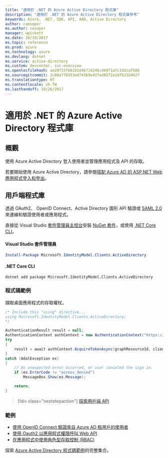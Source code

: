 ```yaml
---
title: "適用於 .NET 的 Azure Active Directory 程式庫"
description: "適用於 .NET 的 Azure Active Directory 程式庫參考"
keywords: Azure, .NET, SDK, API, AAD, Active Directory
author: camsoper
ms.author: casoper
manager: wpickett
ms.date: 10/19/2017
ms.topic: reference
ms.prod: azure
ms.technology: azure
ms.devlang: dotnet
ms.service: active-directory
ms.custom: devcenter, svc-overview
ms.openlocfilehash: aa20715fb62b1d4b714245c404f1a7c142caf586
ms.sourcegitcommit: 2c08a778353ed743b9e437ed85f2e1dfb21b9427
ms.translationtype: HT
ms.contentlocale: zh-TW
ms.lasthandoff: 10/26/2017
---
```

# <a name="azure-active-directory-libraries-for-net"></a>適用於 .NET 的 Azure Active Directory 程式庫

## <a name="overview"></a>概觀

使用 Azure Active Directory 登入使用者並管理應用程式及 API 的存取。

若要開始使用 Azure Active Directory，請參閱[搭配 Azure AD 的 ASP.NET Web 應用程式登入和登出](/azure/active-directory/develop/active-directory-devquickstarts-webapp-dotnet)。

## <a name="client-library"></a>用戶端程式庫

透過 OAuth2、 OpenID Connect、Active Directory 圖形 API 驗證或 [SAML 2.0](https://docs.microsoft.com/azure/active-directory/develop/active-directory-saml-protocol-reference) 來連線和驗證使用者或應用程式。

直接從 Visual Studio [套件管理員主控台][PackageManager]安裝 [NuGet 套件](https://www.nuget.org/packages/Microsoft.Azure.Management.AppService.Fluent)，或使用 [.NET Core CLI][DotNetCLI]。

#### <a name="visual-studio-package-manager"></a>Visual Studio 套件管理員

```powershell
Install-Package Microsoft.IdentityModel.Clients.ActiveDirectory
```

#### <a name="net-core-cli"></a>.NET Core CLI

```bash
dotnet add package Microsoft.IdentityModel.Clients.ActiveDirectory
```

### <a name="code-example"></a>程式碼範例

擷取桌面應用程式的存取權杖。

```csharp
/* Include this "using" directive...
using Microsoft.IdentityModel.Clients.ActiveDirectory;
*/

AuthenticationResult result = null;
AuthenticationContext authContext = new AuthenticationContext("https://someauthority.com");
try
{
    result = await authContext.AcquireTokenAsync(graphResourceId, clientId, redirectUri, new PlatformParameters(PromptBehavior.Auto));
}
catch (AdalException ex)
{
    // An unexpected error occurred, or user canceled the sign in.
    if (ex.ErrorCode != "access_denied")
        MessageBox.Show(ex.Message);

    return;
}
```

> [!div class="nextstepaction"]
> [探索用戶端 API](/dotnet/api/overview/azure/activedirectory/client)

### <a name="samples"></a>範例

* [使用 OpenID Connect 驗證來自 Azure AD 租用戶的使用者](https://github.com/Azure-Samples/active-directory-dotnet-webapp-openidconnect)
* [使用 Oauth2 以應用程式權限呼叫 Web API](https://github.com/Azure-Samples/active-directory-dotnet-webapp-webapi-oauth2-appidentity)
* [在應用程式中使用角色型存取控制 (RBAC)](https://github.com/Azure-Samples/active-directory-dotnet-webapp-roleclaims)

探索 [Azure Active Directory 程式碼範例](/azure/active-directory/develop/active-directory-code-samples)的完整集合。

[PackageManager]: https://docs.microsoft.com/nuget/tools/package-manager-console
[DotNetCLI]: https://docs.microsoft.com/dotnet/core/tools/dotnet-add-package

